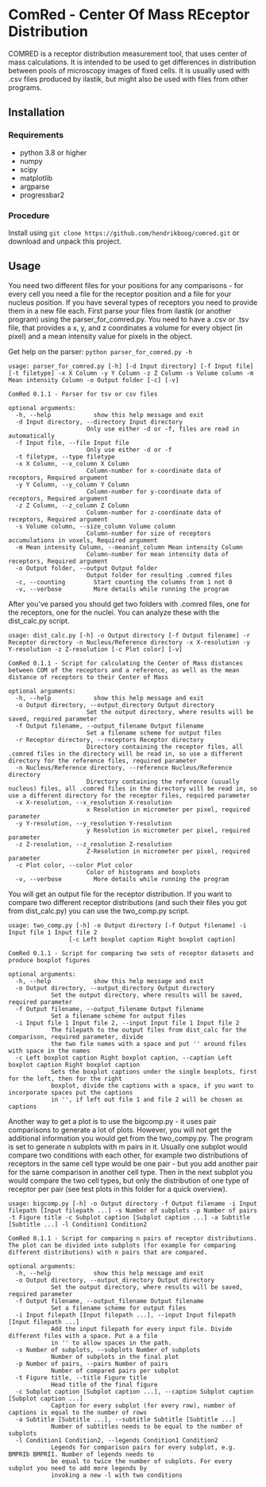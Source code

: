 # ComRed - Center Of Mass REceptor Distribution 

COMRED is a receptor distribution measurement tool, that uses center of mass calculations. It is intended to be used to get differences in distribution between pools of microscopy images of fixed cells. It is usually used with .csv files produced by ilastik, but might also be used with files from other programs.

## Installation

### Requirements
* python 3.8 or higher
* numpy
* scipy
* matplotlib
* argparse
* progressbar2

### Procedure
Install using `git clone https://github.com/hendrikboog/comred.git` or download and unpack this project.

## Usage
You need two different files for your positions for any comparisons - for every cell you need a file for the receptor position and a file for your nucleus position. If you have several types of receptors you need to provide them in a new file each.
First parse your files from ilastik (or another program) using the parser_for_comred.py. You need to have a .csv or .tsv file, that provides a x, y, and z coordinates a volume for every object (in pixel) and a mean intensity value for pixels in the object.
	
Get help on the parser: `python parser_for_comred.py -h`
```
usage: parser_for_comred.py [-h] [-d Input directory] [-f Input file] [-t filetype] -x X Column -y Y Column -z Z Column -s Volume column -m Mean intensity Column -o Output folder [-c] [-v]

ComRed 0.1.1 - Parser for tsv or csv files

optional arguments:
  -h, --help            show this help message and exit
  -d Input directory, --directory Input directory
                      Only use either -d or -f, files are read in automatically
  -f Input file, --file Input file
                      Only use either -d or -f
  -t filetype, --type filetype
  -x X Column, --x_column X Column
                      Column-number for x-coordinate data of receptors, Required argument
  -y Y Column, --y_column Y Column
                      Column-number for y-coordinate data of receptors, Required argument
  -z Z Column, --z_column Z Column
                      Column-number for z-coordinate data of receptors, Required argument
  -s Volume column, --size_column Volume column
                      Column-number for size of receptors accumulations in voxels, Required argument
  -m Mean intensity Column, --meanint_column Mean intensity Column
                      Column-number for mean intensity data of receptors, Required argument
  -o Output folder, --output Output folder
                      Output folder for resulting .comred files
  -c, --counting        Start counting the columns from 1 not 0
  -v, --verbose         More details while running the program
```

After you've parsed you should get two folders with .comred files, one for the receptors, one for the nuclei. You can analyze these with the dist_calc.py script.

```
usage: dist_calc.py [-h] -o Output directory [-f Output filename] -r Receptor directory -n Nucleus/Reference directory -x X-resolution -y Y-resolution -z Z-resolution [-c Plot color] [-v]

ComRed 0.1.1 - Script for calculating the Center of Mass distances between COM of the receptors and a reference, as well as the mean distance of receptors to their Center of Mass

optional arguments:
  -h, --help            show this help message and exit
  -o Output directory, --output_directory Output directory
                      Set the output directory, where results will be saved, required parameter
  -f Output filename, --output_filename Output filename
                      Set a filename scheme for output files
  -r Receptor directory, --receptors Receptor directory
                      Directory containing the receptor files, all .comred files in the directory will be read in, so use a different directory for the reference files, required parameter
  -n Nucleus/Reference directory, --reference Nucleus/Reference directory
                      Directory containing the reference (usually nucleus) files, all .comred files in the directory will be read in, so use a different directory for the receptor files, required parameter
  -x X-resolution, --x_resolution X-resolution
                      x Resolution in micrometer per pixel, required parameter
  -y Y-resolution, --y_resolution Y-resolution
                      y Resolution in micrometer per pixel, required parameter
  -z Z-resolution, --z_resolution Z-resolution
                      Z-Resolution in micrometer per pixel, required parameter
  -c Plot color, --color Plot color
                      Color of histograms and boxplots
  -v, --verbose         More details while running the program
```

You will get an output file for the receptor distribution. If you want to compare two different receptor distributions (and such their files you got from dist_calc.py) you can use the two_comp.py script.

```
usage: two_comp.py [-h] -o Output directory [-f Output filename] -i Input file 1 Input file 2
                 [-c Left boxplot caption Right boxplot caption]

ComRed 0.1.1 - Script for comparing two sets of receptor datasets and produce boxplot figures

optional arguments:
  -h, --help            show this help message and exit
  -o Output directory, --output_directory Output directory
            Set the output directory, where results will be saved, required parameter
  -f Output filename, --output_filename Output filename
            Set a filename scheme for output files
  -i Input file 1 Input file 2, --input Input file 1 Input file 2
            The filepath to the output files from dist_calc for the comparison, required parameter, divide
            the two file names with a space and put '' around files with space in the names
  -c Left boxplot caption Right boxplot caption, --caption Left boxplot caption Right boxplot caption
            Sets the boxplot captions under the single boxplots, first for the left, then for the right
            boxplot, divide the captions with a space, if you want to incorporate spaces put the captions
            in '', if left out file 1 and file 2 will be chosen as captions
 ```

Another way to get a plot is to use the bigcomp.py - it uses pair comparisons to generate a lot of plots. However, you will not get the additional information you would get from the two_compy.py. The program is set to generate n subplots with m pairs in it. Usually one subplot would compare two conditions with each other, for example two distributions of receptors in the same cell type would be one pair - but you add another pair for the same comparison in another cell type. Then in the next subplot you would compare the two cell types, but only the distribution of one type of receptor per pair (see test plots in this folder for a quick overview).

```
usage: bigcomp.py [-h] -o Output directory -f Output filename -i Input filepath [Input filepath ...] -s Number of subplots -p Number of pairs -t Figure title -c Subplot caption [Subplot caption ...] -a Subtitle [Subtitle ...] -l Condition1 Condition2

ComRed 0.1.1 - Script for comparing n pairs of receptor distributions. The plot can be divided into subplots (for example for comparing different distributions) with n pairs that are compared.

optional arguments:
  -h, --help            show this help message and exit
  -o Output directory, --output_directory Output directory
            Set the output directory, where results will be saved, required parameter
  -f Output filename, --output_filename Output filename
            Set a filename scheme for output files
  -i Input filepath [Input filepath ...], --input Input filepath [Input filepath ...]
            Add the input filepath for every input file. Divide different files with a space. Put a a file
            in '' to allow spaces in the path.
  -s Number of subplots, --subplots Number of subplots
            Number of subplots in the final plot
  -p Number of pairs, --pairs Number of pairs
            Number of compared pairs per subplot
  -t Figure title, --title Figure title
            Head title of the final figure
  -c Subplot caption [Subplot caption ...], --caption Subplot caption [Subplot caption ...]
            Caption for every subplot (for every row), number of captions is equal to the number of rows
  -a Subtitle [Subtitle ...], --subtitle Subtitle [Subtitle ...]
            Number of subtitles needs to be equal to the number of subplots
  -l Condition1 Condition2, --legends Condition1 Condition2
            Legends for comparison pairs for every subplot, e.g. BMPRIb BMPRII. Number of legends needs to
            be equal to twice the number of subplots. For every subplot you need to add more legends by
            invoking a new -l with two conditions
 ```
